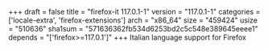 +++
draft = false
title = "firefox-it 117.0.1-1"
version = "117.0.1-1"
categories = ['locale-extra', 'firefox-extensions']
arch = "x86_64"
size = "459424"
usize = "510636"
sha1sum = "571636362fb534d6253bd2c5c548e389645eeee1"
depends = "['firefox>=117.0.1']"
+++
Italian language support for Firefox